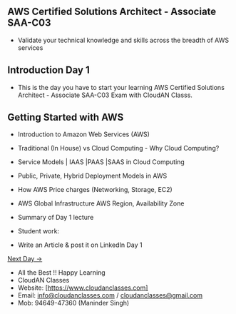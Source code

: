 ## AWS Certified Solutions Architect - Associate SAA-C03

- Validate your technical knowledge and skills across the breadth of AWS services

## Introduction Day 1

- This is the day you have to start your learning AWS Certified Solutions Architect - Associate SAA-C03 Exam with CloudAN Classs.

## Getting Started with AWS

  - Introduction to Amazon Web Services (AWS)
  - Traditional (In House) vs Cloud Computing - Why Cloud Computing?
  - Service Models | IAAS |PAAS |SAAS in Cloud Computing
  - Public, Private, Hybrid Deployment Models in AWS
  - How AWS Price charges (Networking, Storage, EC2)
  - AWS Global Infrastructure AWS Region, Availability Zone
  - Summary of Day 1 lecture


  - Student work:
  - Write an Article & post it on LinkedIn Day 1 

[Next Day →](../day02/README.md)


   - All the Best !! Happy Learning
   - CloudAN Classes
   - Website: [https://www.cloudanclasses.com]
   - Email: info@cloudanclasses.com / cloudanclasses@gmail.com
   - Mob: 94649-47360 (Maninder Singh)
